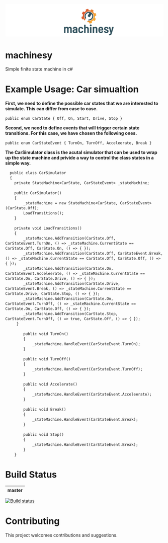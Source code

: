 ![Category overview screenshot](docs/images/logo2.png "machinesy")

# machinesy

Simple finite state machine in c#
 
# Example Usage: Car simualtion

**First, we need to define the possible car states that we are interested to simulate. This can differ from case to case.**
  
  ```
  public enum CarState { Off, On, Start, Drive, Stop }
  
  ```
  
**Second, we need to define events that will trigger certain state transitions. For this case, we have chosen the following ones.**
  
  ```
  public enum CarStateEvent { TurnOn, TurnOff, Acceleerate, Break }
  ```
  
**The CarSimulator class is the acutal simulator that can be used to wrap up the state machine and privide a way to control the class states in a simple way.**

```
  public class CarSimulator
  {
    private StateMachine<CarState, CarStateEvent> _stateMachine;

    public CarSimulator()
    {
        _stateMachine = new StateMachine<CarState, CarStateEvent>(CarState.Off); 
        LoadTransitions();
    }

    private void LoadTransitions()
    { 
        _stateMachine.AddTransition(CarState.Off, CarStateEvent.TurnOn, () => _stateMachine.CurrentState == CarState.Off, CarState.On, () => { });
        _stateMachine.AddTransition(CarState.Off, CarStateEvent.Break, () => _stateMachine.CurrentState == CarState.Off, CarState.Off, () => { });
        _stateMachine.AddTransition(CarState.On, CarStateEvent.Acceleerate, () => _stateMachine.CurrentState == CarState.On, CarState.Drive, () => { }); 
        _stateMachine.AddTransition(CarState.Drive, CarStateEvent.Break, () => _stateMachine.CurrentState == CarState.Drive, CarState.Stop, () => { });
        _stateMachine.AddTransition(CarState.On, CarStateEvent.TurnOff, () => _stateMachine.CurrentState == CarState.On, CarState.Off, () => { });
        _stateMachine.AddTransition(CarState.Stop, CarStateEvent.TurnOff, () => true, CarState.Off, () => { });
     }

        public void TurnOn()
        {
            _stateMachine.HandleEvent(CarStateEvent.TurnOn);
        }

        public void TurnOff()
        {
            _stateMachine.HandleEvent(CarStateEvent.TurnOff);
        }

        public void Accelerate()
        {
            _stateMachine.HandleEvent(CarStateEvent.Acceleerate);
        }

        public void Break()
        {
            _stateMachine.HandleEvent(CarStateEvent.Break);
        }

        public void Stop()
        {
            _stateMachine.HandleEvent(CarStateEvent.Break);
        }
    }

```

# Build Status

|**master**|
|--|
[![Build status](https://ci.appveyor.com/api/projects/status/fxd6ytfb4fq7ow7t/branch/master?svg=true)](https://ci.appveyor.com/project/MeatDuckXp/machinesy/branch/master)
 
# Contributing
This project welcomes contributions and suggestions. 
